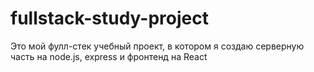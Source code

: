 # fullstack-study-project
Это мой фулл-стек учебный проект, в котором я создаю серверную часть на node.js, express и фронтенд на React
